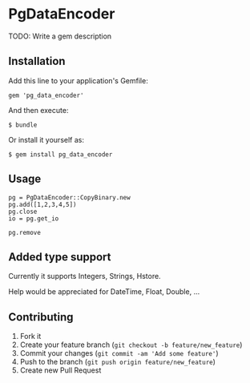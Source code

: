 # PgDataEncoder

TODO: Write a gem description

## Installation

Add this line to your application's Gemfile:

    gem 'pg_data_encoder'

And then execute:

    $ bundle

Or install it yourself as:

    $ gem install pg_data_encoder

## Usage

    pg = PgDataEncoder::CopyBinary.new
    pg.add([1,2,3,4,5])
    pg.close
    io = pg.get_io

    pg.remove

## Added type support

  Currently it supports Integers, Strings, Hstore.

  Help would be appreciated for DateTime, Float, Double, ...
## Contributing



1. Fork it
2. Create your feature branch (`git checkout -b feature/new_feature`)
3. Commit your changes (`git commit -am 'Add some feature'`)
4. Push to the branch (`git push origin feature/new_feature`)
5. Create new Pull Request
